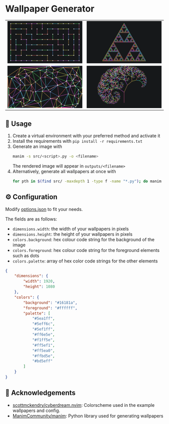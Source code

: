 # Wallpaper Generator

<table align="center">
    <tr>
        <td>
            <img src="output/walk.png">
        </td>
        <td>
            <img src="output/sierpinski.png"
        </td>
    </tr>
    <tr>
        <td>
            <img src="output/delaunay.png"
        </td>
        <td>
            <img src="output/tree.png"
        </td>
    </tr>
</table>

## 🚀 Usage
1. Create a virtual environment with your preferred method and activate it
1. Install the requirements with `pip install -r requirements.txt`
1. Generate an image with
    ```bash
    manim -s src/<script>.py -o <filename>
    ```
    The rendered image will appear in `outputs/<filename>`
1. Alternatively, generate all wallpapers at once with
    ```bash
    for pth in $(find src/ -maxdepth 1 -type f -name "*.py"); do manim -s $pth -o $(basename $pth .py); done
    ```


## ⚙️ Configuration
Modify [options.json](options.json) to fit your needs.

The fields are as follows:
- `dimensions.width`: the width of your wallpapers in pixels
- `dimensions.height`: the height of your wallpapers in pixels
- `colors.background`: hex colour code string for the background of the image
- `colors.foreground`: hex colour code string for the foreground elements such as dots
- `colors.palette`: array of hex color code strings for the other elements

```json
{
    "dimensions": {
        "width": 1920,
        "height": 1080
    },
    "colors": {
        "background": "#16181a",
        "foreground": "#ffffff",
        "palette": [
            "#5ea1ff",
            "#5eff6c",
            "#5ef1ff",
            "#ff6e5e",
            "#f1ff5e",
            "#ff5ef1",
            "#ff5ea0",
            "#ffbd5e",
            "#bd5eff"
        ]
    }
}
```

## 🤝 Acknowledgements
- [scottmckendry/cyberdream.nvim](https://github.com/scottmckendry/cyberdream.nvim): Colorscheme used in the example wallpapers and config.
- [ManimCommunity/manim](https://github.com/ManimCommunity/manim): Python library used for generating wallpapers

